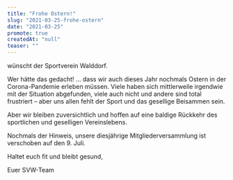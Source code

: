 ```yaml
---
title: "Frohe Ostern!"
slug: "2021-03-25-frohe-ostern"
date: "2021-03-25"
promote: true
createdAt: "null"
teaser: ""
---
```

wünscht der Sportverein Walddorf.


Wer hätte das gedacht! … dass wir auch dieses Jahr nochmals Ostern in der Corona-Pandemie erleben müssen. Viele haben sich mittlerweile irgendwie mit der Situation abgefunden, viele auch nicht und andere sind total frustriert – aber uns allen fehlt der Sport und das gesellige Beisammen sein.



Aber wir bleiben zuversichtlich und hoffen auf eine baldige Rückkehr des sportlichen und geselligen Vereinslebens.


Nochmals der Hinweis, unsere diesjährige Mitgliederversammlung ist verschoben auf den 9. Juli.


Haltet euch fit und bleibt gesund,


Euer SVW-Team
